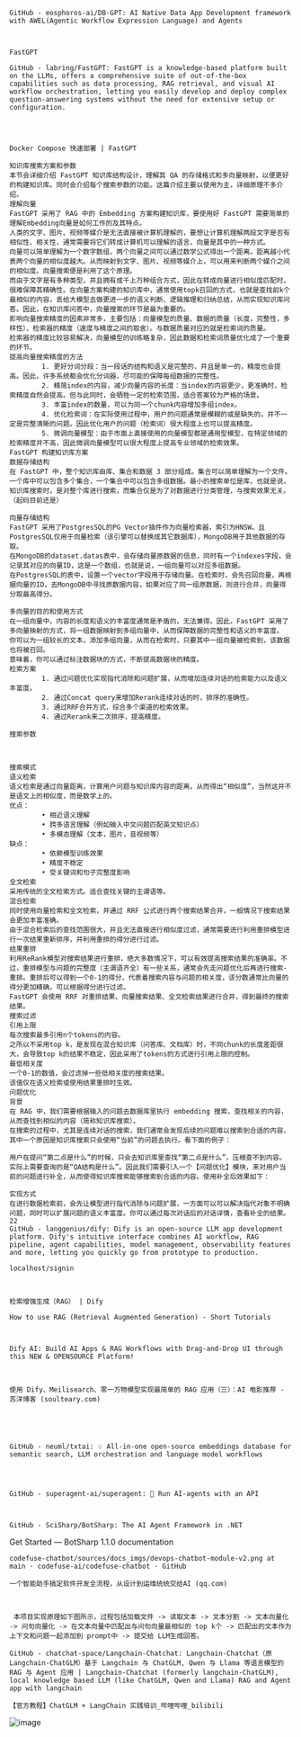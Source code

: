 	GitHub - eosphoros-ai/DB-GPT: AI Native Data App Development framework with AWEL(Agentic Workflow Expression Language) and Agents
	
	
	
	FastGPT
	
	GitHub - labring/FastGPT: FastGPT is a knowledge-based platform built on the LLMs, offers a comprehensive suite of out-of-the-box capabilities such as data processing, RAG retrieval, and visual AI workflow orchestration, letting you easily develop and deploy complex question-answering systems without the need for extensive setup or configuration.
	
	
	
	
	Docker Compose 快速部署 | FastGPT
	
	知识库搜索方案和参数
	本节会详细介绍 FastGPT 知识库结构设计，理解其 QA 的存储格式和多向量映射，以便更好的构建知识库。同时会介绍每个搜索参数的功能。这篇介绍主要以使用为主，详细原理不多介绍。
	理解向量 
	FastGPT 采用了 RAG 中的 Embedding 方案构建知识库，要使用好 FastGPT 需要简单的理解Embedding向量是如何工作的及其特点。
	人类的文字、图片、视频等媒介是无法直接被计算机理解的，要想让计算机理解两段文字是否有相似性、相关性，通常需要将它们转成计算机可以理解的语言，向量是其中的一种方式。
	向量可以简单理解为一个数字数组，两个向量之间可以通过数学公式得出一个距离，距离越小代表两个向量的相似度越大。从而映射到文字、图片、视频等媒介上，可以用来判断两个媒介之间的相似度。向量搜索便是利用了这个原理。
	而由于文字是有多种类型，并且拥有成千上万种组合方式，因此在转成向量进行相似度匹配时，很难保障其精确性。在向量方案构建的知识库中，通常使用topk召回的方式，也就是查找前k个最相似的内容，丢给大模型去做更进一步的语义判断、逻辑推理和归纳总结，从而实现知识库问答。因此，在知识库问答中，向量搜索的环节是最为重要的。
	影响向量搜索精度的因素非常多，主要包括：向量模型的质量、数据的质量（长度，完整性，多样性）、检索器的精度（速度与精度之间的取舍）。与数据质量对应的就是检索词的质量。
	检索器的精度比较容易解决，向量模型的训练略复杂，因此数据和检索词质量优化成了一个重要的环节。
	提高向量搜索精度的方法 
	        1. 更好分词分段：当一段话的结构和语义是完整的，并且是单一的，精度也会提高。因此，许多系统都会优化分词器，尽可能的保障每组数据的完整性。
	        2. 精简index的内容，减少向量内容的长度：当index的内容更少，更准确时，检索精度自然会提高。但与此同时，会牺牲一定的检索范围，适合答案较为严格的场景。
	        3. 丰富index的数量，可以为同一个chunk内容增加多组index。
	        4. 优化检索词：在实际使用过程中，用户的问题通常是模糊的或是缺失的，并不一定是完整清晰的问题。因此优化用户的问题（检索词）很大程度上也可以提高精度。
	        5. 微调向量模型：由于市面上直接使用的向量模型都是通用型模型，在特定领域的检索精度并不高，因此微调向量模型可以很大程度上提高专业领域的检索效果。
	FastGPT 构建知识库方案 
	数据存储结构 
	在 FastGPT 中，整个知识库由库、集合和数据 3 部分组成。集合可以简单理解为一个文件。一个库中可以包含多个集合，一个集合中可以包含多组数据。最小的搜索单位是库，也就是说，知识库搜索时，是对整个库进行搜索，而集合仅是为了对数据进行分类管理，与搜索效果无关。（起码目前还是）
	
	向量存储结构 
	FastGPT 采用了PostgresSQL的PG Vector插件作为向量检索器，索引为HNSW。且PostgresSQL仅用于向量检索（该引擎可以替换成其它数据库），MongoDB用于其他数据的存取。
	在MongoDB的dataset.datas表中，会存储向量原数据的信息，同时有一个indexes字段，会记录其对应的向量ID，这是一个数组，也就是说，一组向量可以对应多组数据。
	在PostgresSQL的表中，设置一个vector字段用于存储向量。在检索时，会先召回向量，再根据向量的ID，去MongoDB中寻找原数据内容，如果对应了同一组原数据，则进行合并，向量得分取最高得分。
	
	多向量的目的和使用方式 
	在一组向量中，内容的长度和语义的丰富度通常是矛盾的，无法兼得。因此，FastGPT 采用了多向量映射的方式，将一组数据映射到多组向量中，从而保障数据的完整性和语义的丰富度。
	你可以为一组较长的文本，添加多组向量，从而在检索时，只要其中一组向量被检索到，该数据也将被召回。
	意味着，你可以通过标注数据块的方式，不断提高数据块的精度。
	检索方案 
	        1. 通过问题优化实现指代消除和问题扩展，从而增加连续对话的检索能力以及语义丰富度。
	        2. 通过Concat query来增加Rerank连续对话的时，排序的准确性。
	        3. 通过RRF合并方式，综合多个渠道的检索效果。
	        4. 通过Rerank来二次排序，提高精度。
	
	搜索参数 
	
	
	
	搜索模式 
	语义检索 
	语义检索是通过向量距离，计算用户问题与知识库内容的距离，从而得出“相似度”，当然这并不是语文上的相似度，而是数学上的。
	优点：
	        • 相近语义理解
	        • 跨多语言理解（例如输入中文问题匹配英文知识点）
	        • 多模态理解（文本，图片，音视频等）
	缺点：
	        • 依赖模型训练效果
	        • 精度不稳定
	        • 受关键词和句子完整度影响
	全文检索 
	采用传统的全文检索方式。适合查找关键的主谓语等。
	混合检索 
	同时使用向量检索和全文检索，并通过 RRF 公式进行两个搜索结果合并，一般情况下搜索结果会更加丰富准确。
	由于混合检索后的查找范围很大，并且无法直接进行相似度过滤，通常需要进行利用重排模型进行一次结果重新排序，并利用重排的得分进行过滤。
	结果重排 
	利用ReRank模型对搜索结果进行重排，绝大多数情况下，可以有效提高搜索结果的准确率。不过，重排模型与问题的完整度（主谓语齐全）有一些关系，通常会先走问题优化后再进行搜索-重排。重排后可以得到一个0-1的得分，代表着搜索内容与问题的相关度，该分数通常比向量的得分更加精确，可以根据得分进行过滤。
	FastGPT 会使用 RRF 对重排结果、向量搜索结果、全文检索结果进行合并，得到最终的搜索结果。
	搜索过滤 
	引用上限 
	每次搜索最多引用n个tokens的内容。
	之所以不采用top k，是发现在混合知识库（问答库、文档库）时，不同chunk的长度差距很大，会导致top k的结果不稳定，因此采用了tokens的方式进行引用上限的控制。
	最低相关度 
	一个0-1的数值，会过滤掉一些低相关度的搜索结果。
	该值仅在语义检索或使用结果重排时生效。
	问题优化 
	背景 
	在 RAG 中，我们需要根据输入的问题去数据库里执行 embedding 搜索，查找相关的内容，从而查找到相似的内容（简称知识库搜索）。
	在搜索的过程中，尤其是连续对话的搜索，我们通常会发现后续的问题难以搜索到合适的内容，其中一个原因是知识库搜索只会使用“当前”的问题去执行。看下面的例子：
	
	用户在提问“第二点是什么”的时候，只会去知识库里查找“第二点是什么”，压根查不到内容。实际上需要查询的是“QA结构是什么”。因此我们需要引入一个【问题优化】模块，来对用户当前的问题进行补全，从而使得知识库搜索能够搜索到合适的内容。使用补全后效果如下：
	
	实现方式 
	在进行数据检索前，会先让模型进行指代消除与问题扩展，一方面可以可以解决指代对象不明确问题，同时可以扩展问题的语义丰富度。你可以通过每次对话后的对话详情，查看补全的结果。
	22
	GitHub - langgenius/dify: Dify is an open-source LLM app development platform. Dify's intuitive interface combines AI workflow, RAG pipeline, agent capabilities, model management, observability features and more, letting you quickly go from prototype to production.
	
	localhost/signin
	
	
	
	检索增强生成（RAG） | Dify
	
	How to use RAG (Retrieval Augmented Generation) - Short Tutorials
	
	
	
	Dify AI: Build AI Apps & RAG Workflows with Drag-and-Drop UI through this NEW & OPENSOURCE Platform!
	
	
	
	使用 Dify、Meilisearch、零一万物模型实现最简单的 RAG 应用（三）：AI 电影推荐 - 苏洋博客 (soulteary.com)
	
	
	
	
	
	GitHub - neuml/txtai: 💡 All-in-one open-source embeddings database for semantic search, LLM orchestration and language model workflows
	
	
	
	
	GitHub - superagent-ai/superagent: 🥷 Run AI-agents with an API
	
	
	
	GitHub - SciSharp/BotSharp: The AI Agent Framework in .NET
	
Get Started — BotSharp 1.1.0 documentation

	
	
	
	
	
	
	
	
	codefuse-chatbot/sources/docs_imgs/devops-chatbot-module-v2.png at main · codefuse-ai/codefuse-chatbot · GitHub
	
	一个智能助手搞定软件开发全流程，从设计到运维统统交给AI (qq.com)
	
	
	
	 本项目实现原理如下图所示，过程包括加载文件 -> 读取文本 -> 文本分割 -> 文本向量化 -> 问句向量化 -> 在文本向量中匹配出与问句向量最相似的 top k个 -> 匹配出的文本作为上下文和问题一起添加到 prompt中 -> 提交给 LLM生成回答。
	
	GitHub - chatchat-space/Langchain-Chatchat: Langchain-Chatchat（原Langchain-ChatGLM）基于 Langchain 与 ChatGLM, Qwen 与 Llama 等语言模型的 RAG 与 Agent 应用 | Langchain-Chatchat (formerly langchain-ChatGLM), local knowledge based LLM (like ChatGLM, Qwen and Llama) RAG and Agent app with langchain
	
	【官方教程】ChatGLM + LangChain 实践培训_哔哩哔哩_bilibili
	
	
	
	
	
	
	
	
	
	
	
	
	
![image](https://github.com/user-attachments/assets/ed0e4bff-62e9-4f54-98b5-3241614e3c61)
